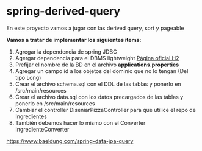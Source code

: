 # spring-derived-query
En este proyecto vamos a jugar con las derived query, sort y pageable


**Vamos a tratar de implementar los siguientes items:**

<ol>
	<li>Agregar la dependencia de spring JDBC</li>
	<li>Agergar dependencia para el DBMS lightweight <a href="https://www.h2database.com/html/main.html">Página oficial H2</a></li>
	<li>Prefijar el nombre de la BD en el archivo <b>applications.properties</b></li>
	<li>Agregar un campo id a los objetos del dominio que no lo tengan (Del tipo Long)</li>
	<li>Crear el archivo schema.sql con el DDL de las tablas y ponerlo en /src/main/resources</li>
	<li>Crear el archivo data.sql con los datos precargados de las tablas y ponerlo en /src/main/resources</li> 
	<li>Cambiar el controller DiseniarPizzaController para que utilice el repo de Ingredientes</li>
	<li>También debemos hacer lo mismo con el Converter IngredienteConverter</li> 
</ol>


https://www.baeldung.com/spring-data-jpa-query